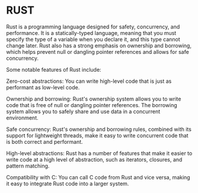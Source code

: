 # RUST

Rust is a programming language designed for safety, concurrency, and performance. It is a statically-typed language, meaning that you must specify the type of a variable when you declare it, and this type cannot change later. Rust also has a strong emphasis on ownership and borrowing, which helps prevent null or dangling pointer references and allows for safe concurrency.

Some notable features of Rust include:

Zero-cost abstractions: You can write high-level code that is just as performant as low-level code.

Ownership and borrowing: Rust's ownership system allows you to write code that is free of null or dangling pointer references. The borrowing system allows you to safely share and use data in a concurrent environment.

Safe concurrency: Rust's ownership and borrowing rules, combined with its support for lightweight threads, make it easy to write concurrent code that is both correct and performant.

High-level abstractions: Rust has a number of features that make it easier to write code at a high level of abstraction, such as iterators, closures, and pattern matching.

Compatibility with C: You can call C code from Rust and vice versa, making it easy to integrate Rust code into a larger system.
